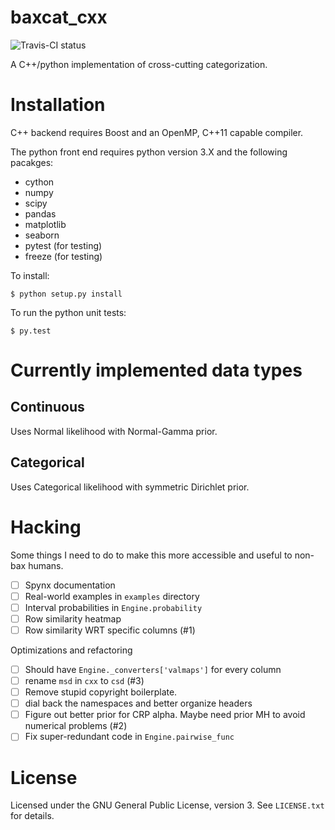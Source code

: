 # baxcat_cxx

![Travis-CI status](https://travis-ci.org/BaxterEaves/baxcat_cxx.svg?branch=master)

A C++/python implementation of cross-cutting categorization.

# Installation
C++ backend requires Boost and an OpenMP, C++11 capable compiler.

The python front end requires python version 3.X and the following pacakges:
- cython
- numpy
- scipy
- pandas
- matplotlib
- seaborn
- pytest (for testing)
- freeze (for testing)

To install:

    $ python setup.py install

To run the python unit tests:

    $ py.test

# Currently implemented data types

## Continuous
Uses Normal likelihood with Normal-Gamma prior.

## Categorical
Uses Categorical likelihood with symmetric Dirichlet prior.

# Hacking

Some things I need to do to make this more accessible and useful to non-bax humans.

- [ ] Spynx documentation
- [ ] Real-world examples in `examples` directory
- [ ] Interval probabilities in `Engine.probability`
- [ ] Row similarity heatmap
- [ ] Row similarity WRT specific columns (#1)

Optimizations and refactoring

- [ ] Should have `Engine._converters['valmaps']` for every column
- [ ] rename `msd` in `cxx` to `csd` (#3) 
- [ ] Remove stupid copyright boilerplate.
- [ ] dial back the namespaces and better organize headers
- [ ] Figure out better prior for CRP alpha. Maybe need prior MH to avoid numerical problems (#2)
- [ ] Fix super-redundant code in `Engine.pairwise_func`

# License
Licensed under the GNU General Public License, version 3. See `LICENSE.txt` for details.

